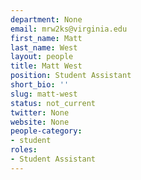 ```yaml
---
department: None
email: mrw2ks@virginia.edu
first_name: Matt
last_name: West
layout: people
title: Matt West
position: Student Assistant
short_bio: ''
slug: matt-west
status: not_current
twitter: None
website: None
people-category:
- student
roles:
- Student Assistant
---
```



